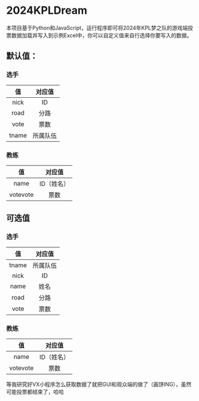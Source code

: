 # 2024KPLDream

本项目基于Python和JavaScript，运行程序即可将2024年KPL梦之队的游戏端投票数据加载并写入到示例Excel中，你可以自定义值来自行选择你要写入的数据。

## 默认值：

### 选手

|  值   |  对应值  |
| :---: | :------: |
| nick  |    ID    |
| road  |   分路   |
| vote  |   票数   |
| tname | 所属队伍 |

### 教练

|    值    |   对应值   |
| :------: | :--------: |
|   name   | ID（姓名） |
| votevote |    票数    |

## 可选值

### 选手

|  值   |  对应值  |
| :---: | :------: |
| tname | 所属队伍 |
| nick  |    ID    |
| name  |   姓名   |
| road  |   分路   |
| vote  |   票数   |

### 教练

|    值    |   对应值   |
| :------: | :--------: |
|   name   | ID（姓名） |
| votevote |    票数    |

等我研究好VX小程序怎么获取数据了就把GUI和观众端的做了（画饼ING），虽然可能投票都结束了，哈哈